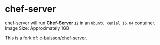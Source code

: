 # chef-server

chef-server will run **Chef-Server `12`** in an `Ubuntu xenial 16.04` container.  
Image Size: Approximately 1GB

This is a fork of: [c-buisson/chef-server](https://github.com/c-buisson/chef-server).